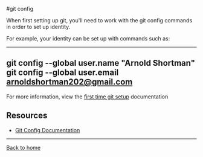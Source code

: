 #git config

When first setting up git, you'll need to work with the git config commands in order to set up identity.

For example, your identity can be set up with commands such as:

---
git config --global user.name "Arnold Shortman"
git config --global user.email arnoldshortman202@gmail.com
---

For more information, view the [first time git setup](https://git-scm.com/book/en/v2/Getting-Started-First-Time-Git-Setup) documentation

## Resources

- [Git Config Documentation](https://git-scm.com/docs/git-config)

---

[Back to home](../README.md)